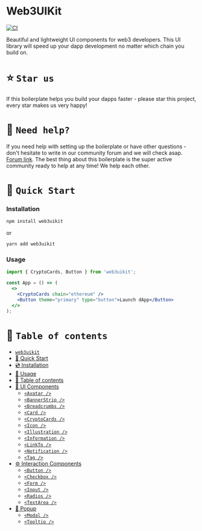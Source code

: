 # Web3UIKit

[![CI](https://github.com/web3ui/web3uikit/actions/workflows/main.yml/badge.svg)](https://github.com/web3ui/web3uikit/actions/workflows/main.yml)

Beautiful and lightweight UI components for web3 developers. 
This UI library will speed up your dapp development no matter which chain you build on.

# ⭐️ `Star us`
If this boilerplate helps you build your dapps faster - please star this project, every star makes us very happy!

# 🤝 `Need help?`
If you need help with setting up the boilerplate or have other questions - don't hesitate to write in our community forum and we will check asap. [Forum link](https://forum.moralis.io). The best thing about this boilerplate is the super active community ready to help at any time! We help each other.

# 🚀 `Quick Start`

### Installation

```bash
npm install web3uikit
```
or

```bash
yarn add web3uikit
```

### Usage

```jsx
import { CryptoCards, Button } from 'web3uikit';

const App = () => (
  <>
    <CryptoCards chain="ethereum" />
    <Button theme="primary" type="button">Launch dApp</Button>
  </>
);
```

# 🧭 `Table of contents`

- [`web3uikit`](#web3uikit)
- [🚀 Quick Start](#-quick-start)
- [💿 Installation](#installation-)
- [🧰 Usage](#avatar-)
- [🧭 Table of contents](#-table-of-contents)
- [📖 UI Components](#-ethereum-components)
  - [`<Avatar />`](#avatar-)
  - [`<BannerStrip />`](#bannerstrip-)
  - [`<Breadcrumbs />`](#breadcrumbs-)
  - [`<Card />`](#card-)
  - [`<CryptoCards />`](#cryptocards-)
  - [`<Icon />`](#icon-)
  - [`<Illustration />`](#illustration-)
  - [`<Information />`](#information-)
  - [`<LinkTo />`](#linkto-)
  - [`<Notification />`](#notification-)
  - [`<Tag />`](#tag)
- [⚙️ Interaction Components](#-ethereum-hooks)
  - [`<Button />`](#button)
  - [`<Checkbox />`](#checkbox)
  - [`<Form />`](#form)
  - [`<Input />`](#input)
  - [`<Radios />`](#radios)
  - [`<TextArea />`](#textarea)
- [🎉 Popup](#-popup)
  - [`<Modal />`](#modal)
  - [`<Tooltip />`](#tooltip)
